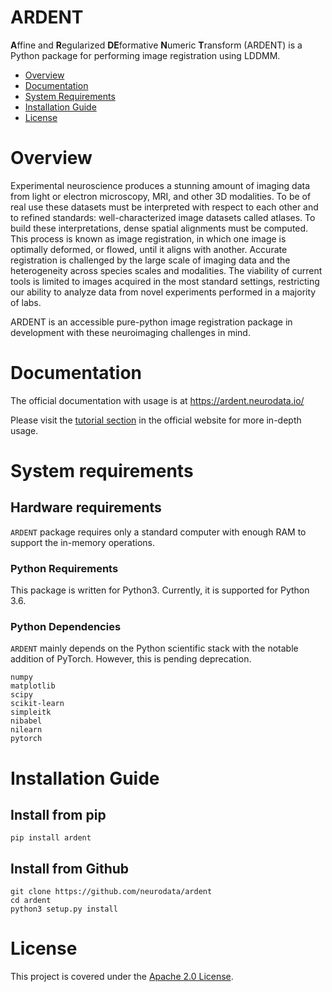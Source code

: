 # ARDENT
**A**ffine and **R**egularized **DE**formative **N**umeric **T**ransform (ARDENT) is a Python package for performing image registration using LDDMM.

- [Overview](#overview)
- [Documentation](#documentation)
- [System Requirements](#system-requirements)
- [Installation Guide](#installation-guide)
- [License](#license)

# Overview
Experimental neuroscience produces a stunning amount of imaging data from light or electron microscopy, MRI, and other 3D modalities. To be of real use these datasets must be interpreted with respect to each other and to refined standards: well-characterized image datasets called atlases. To build these interpretations, dense spatial alignments must be computed. This process is known as image registration, in which one image is optimally deformed, or flowed, until it aligns with another. Accurate registration is challenged by the large scale of imaging data and the heterogeneity across species scales and modalities. The viability of current tools is limited to images acquired in the most standard settings, restricting our ability to analyze data from novel experiments performed in a majority of labs.

ARDENT is an accessible pure-python image registration package in development with these neuroimaging challenges in mind.

# Documentation
The official documentation with usage is at https://ardent.neurodata.io/

Please visit the [tutorial section](https://ardent.neurodata.io/tutorial.html) in the official website for more in-depth usage.

# System requirements

## Hardware requirements
`ARDENT` package requires only a standard computer with enough RAM to support the in-memory operations.

### Python Requirements
This package is written for Python3. Currently, it is supported for Python 3.6.

### Python Dependencies
`ARDENT` mainly depends on the Python scientific stack with the notable addition of PyTorch. However, this is pending deprecation.
```
numpy
matplotlib
scipy
scikit-learn
simpleitk
nibabel
nilearn
pytorch
```

# Installation Guide
## Install from pip
```
pip install ardent
```

## Install from Github
```
git clone https://github.com/neurodata/ardent
cd ardent
python3 setup.py install
```

# License
This project is covered under the [Apache 2.0 License](https://github.com/neurodata/ardent/blob/master/LICENSE).

